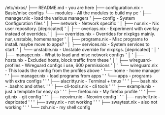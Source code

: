 /etc/nixos/
├── README.md         - you are here
├── configuration.nix   - Basic/misc configs
└── modules             - All the modules to build my pc
'  ├── manager.nix      - load the various managers
'  ├── config             - System Configuration files
'  │  ├── network           - Network specific
'  │  ├── nur.nix           - Nix user repository. [depricated]
'  │  ├── overlays.nix      - Experiment with overlay instead of overrides.
'  │  ├── overrides.nix     - Overrides for nixpkgs mainly. nur, unstable, homemanager
'  │  ├── programs.nix      - Misc programs to install. maybe move to apps?
'  │  ├── services.nix      - System services to start.
'  │  └── unstable.nix      - Unstable override for nixpkgs. [depricated]
'  │  '  ├── manager.nix      - What to load and misc network configs
'  │  '  ├── hosts.nix        - Excluded hosts, block traffic from these
'  │  '  ├── wireguard-profiles - Wireguard configs i use, 600 permissions
'  │  '  └── wireguard.nix    - This loads the config from the profiles above
'  └── home             - home manager
'  '  ├──  manager.nix     - load programs from apps
'  '  └── apps            - programs with extra configs
'  '  '  ├── alacritty.nix  - Terminal + tmux
'  '  '  ├── bash.nix       - .bashrc and other.
'  '  '  ├── cli-tools.nix  - cli tools
'  '  '  ├── example.nix    - just a template for easy cp
'  '  '  ├── firefox.nix    - My firefox profile
'  '  '  ├── git.nix        - git config
'  '  '  ├── neovim.nix     - Neovim config
'  '  '  ├── nushell.nix    - depricated
'  '  '  ├── sway.nix       - not working
'  '  '  ├── swaytest.nix   - also not working
'  '  '  └── zsh.nix        - my shell config
